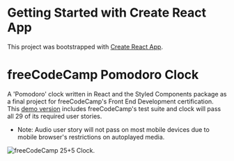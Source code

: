 # Getting Started with Create React App

This project was bootstrapped with [Create React App](https://github.com/facebook/create-react-app).

# freeCodeCamp Pomodoro Clock
A 'Pomodoro' clock written in React and the Styled Components package as a final project for freeCodeCamp's Front End Development certification. This [demo version](https://sdiaz-react-focus-clock.netlify.app/) includes freeCodeCamp's test suite and clock will pass all 29 of its required user stories.

 *  Note: Audio user story will not pass on most mobile devices due to mobile browser's restrictions on autoplayed media.

![freeCodeCamp 25+5 Clock.](https://github.com/santi-diazl/fcc-pomodoro-clock/raw/main/javascript-pomodoro-clock.png)
